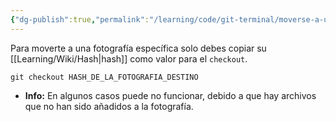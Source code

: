 ```yaml
---
{"dg-publish":true,"permalink":"/learning/code/git-terminal/moverse-a-una-fotografia-especifica/","created":"2024-03-27T16:18","updated":"2024-03-27T16:18"}
---
```


Para moverte a una fotografía específica solo debes copiar su [[Learning/Wiki/Hash\|hash]] como valor para el `checkout`.
```shell
git checkout HASH_DE_LA_FOTOGRAFIA_DESTINO
```
- **Info:** En algunos casos puede no funcionar, debido a que hay archivos que no han sido añadidos a la fotografía.